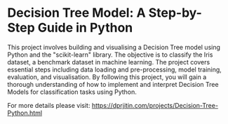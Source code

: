 # Decision Tree Model: A Step-by-Step Guide in Python

This project involves building and visualising a Decision Tree model using Python and the "scikit-learn" library. The objective is to classify the Iris dataset, a benchmark dataset in machine learning. The project covers essential steps including data loading and pre-processing, model training, evaluation, and visualisation. By following this project, you will gain a thorough understanding of how to implement and interpret Decision Tree Models for classification tasks using Python.

For more details please visit: https://dprjitin.com/projects/Decision-Tree-Python.html
